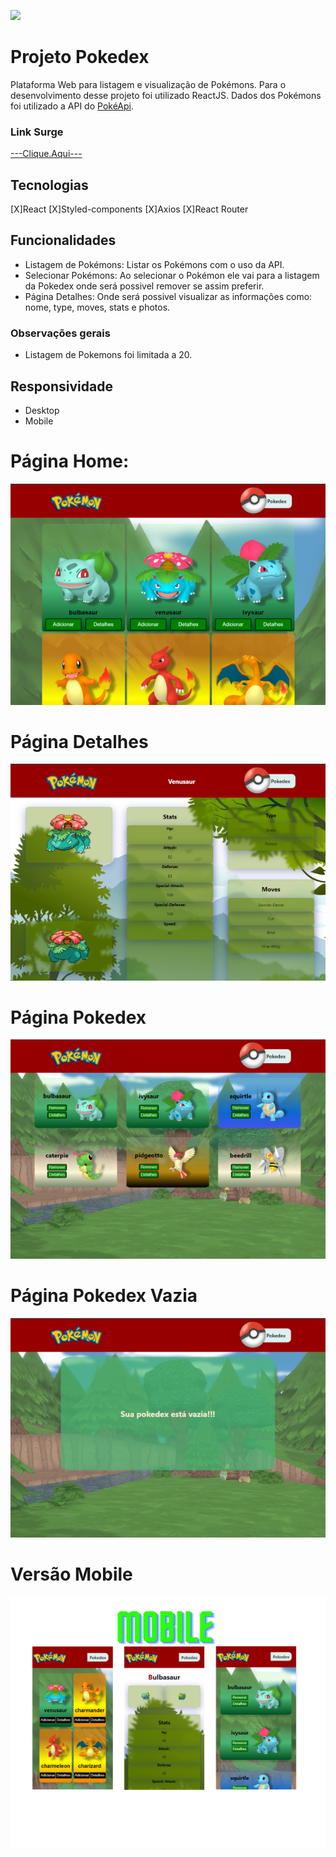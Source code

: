 ![](./Img/pokemon.png)


# Projeto Pokedex

Plataforma Web para listagem e visualização de Pokémons.
Para o desenvolvimento desse projeto foi utilizado ReactJS.
Dados dos Pokémons foi utilizado a API do [PokéApi](https://pokeapi.co/).

### Link Surge

[---Clique.Aqui---](http://glistening-train.surge.sh/)


## Tecnologias

[X]React
[X]Styled-components
[X]Axios
[X]React Router


## Funcionalidades

* Listagem de Pokémons: Listar os Pokémons com o uso da API.
* Selecionar Pokémons: Ao selecionar o Pokémon ele vai para a listagem da Pokedex onde será possivel remover se assim preferir.
* Página Detalhes: Onde será possivel visualizar as informações como: nome, type, moves, stats e photos.


### Observações gerais

* Listagem de Pokemons foi limitada a 20.

## Responsividade

* Desktop
* Mobile

# Página Home:

![](./pokemon/Img/HomePage.png)

# Página Detalhes

![](./pokemon/Img/DetailPage.png)

# Página Pokedex

![](./pokemon/Img/PokePage.png)

# Página Pokedex Vazia

![](./pokemon/Img/PokedexVazia.png)

# Versão Mobile

![](./pokemon/Img/Mobile.png)